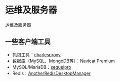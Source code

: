 # 运维及服务器

运维及服务器

## 一些客户端工具

- 抓包工具：[charlesproxy](https://www.charlesproxy.com/)
- 数据库（MySQL、MongoDB等）：[Navicat Premium](https://www.navicat.com.cn/products/navicat-premium)
- MySQL/MariaDB：[sequelpro](https://github.com/sequelpro/sequelpro)
- Redis：[AnotherRedisDesktopManager](https://github.com/qishibo/AnotherRedisDesktopManager)
